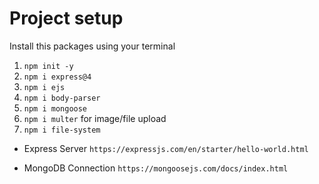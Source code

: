 # Project setup

Install this packages using your terminal
1. ``npm init -y``
2. `` npm i express@4 ``
3. ``npm i ejs``
4. ``npm i body-parser``
5.  ``npm i mongoose``
6. `npm i multer` for image/file upload
7. `npm i file-system`

- Express Server ```https://expressjs.com/en/starter/hello-world.html```

- MongoDB Connection
````https://mongoosejs.com/docs/index.html````
